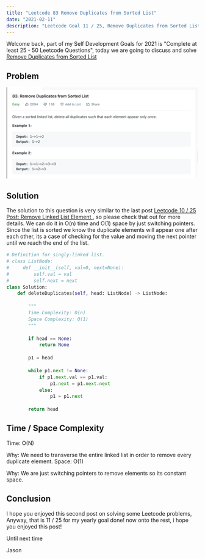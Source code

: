 ```yaml
---
title: "Leetcode 83 Remove Duplicates from Sorted List"
date: "2021-02-11"
description: "Leetcode Goal 11 / 25, Remove Duplicates from Sorted List"
---
```


Welcome back, part of my Self Development Goals for 2021 is "Complete at least 25 - 50 Leetcode Questions", today we are going to discuss and solve [Remove Duplicates from Sorted List](https://leetcode.com/problems/remove-duplicates-from-sorted-list/)

## Problem

![Remove Duplicates from Sorted List](./images/remove-duplicates-from-sorted-list.png)

## Solution

The solution to this question is very similar to the last post [Leetcode 10 / 25 Post: Remove Linked List Element ](https://thedeployguy.com/2021-02-07-remove-linked-list-element/), so please check that out for more details. We can do it in O(n) time and O(1) space by just switching pointers. Since the list is sorted we know the duplicate elements will appear one after each other, its a case of checking for the value and moving the next pointer until we reach the end of the list.

```py
# Definition for singly-linked list.
# class ListNode:
#     def __init__(self, val=0, next=None):
#         self.val = val
#         self.next = next
class Solution:
    def deleteDuplicates(self, head: ListNode) -> ListNode:

        """
        Time Complexity: O(n)
        Space Complexity: O(1)
        """

        if head == None:
            return None

        p1 = head

        while p1.next != None:
            if p1.next.val == p1.val:
                p1.next = p1.next.next
            else:
                p1 = p1.next

        return head
```

## Time / Space Complexity

Time: O(N)

Why: We need to transverse the entire linked list in order to remove every duplicate element.
Space: O(1)

Why: We are just switching pointers to remove elements so its constant space.

## Conclusion

I hope you enjoyed this second post on solving some Leetcode problems, Anyway, that is 11 / 25 for my yearly goal done! now onto the rest, i hope you enjoyed this post!

Until next time

Jason

